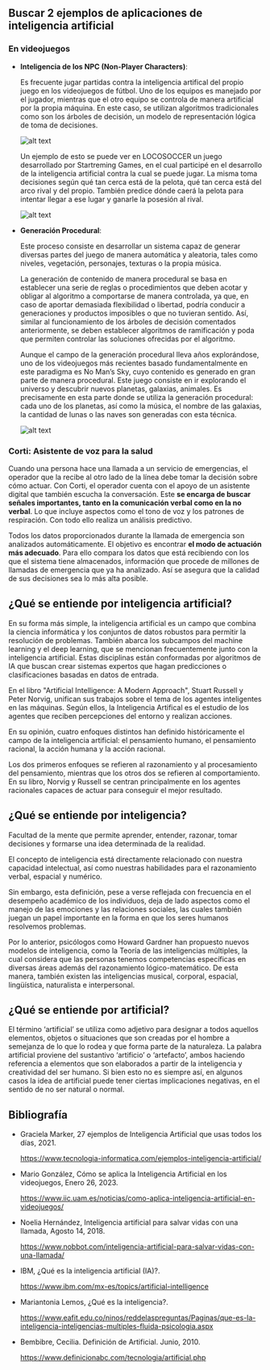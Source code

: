 ## Buscar 2 ejemplos de aplicaciones de inteligencia artificial

### En videojuegos
* **Inteligencia de los NPC (Non-Player Characters)**: 
  	
	Es frecuente jugar partidas contra la inteligencia artifical del propio juego en los videojuegos de fútbol. Uno de los equipos es manejado por el jugador, mientras que el otro equipo se controla de manera artificial por la propia máquina. En este caso, se utilizan algoritmos tradicionales como son los árboles de decisión, un modelo de representación lógica de toma de decisiones.

	![alt text](https://www.iic.uam.es/wp-content/uploads/2023/01/IA-videojuegos.jpg)

	Un ejemplo de esto se puede ver en LOCOSOCCER un juego desarrollado por Startreming Games, en el cual participé en el desarrollo de la inteligencia artificial contra la cual se puede jugar. La misma toma decisiones según qué tan cerca está de la pelota, qué tan cerca está del arco rival y del propio. También predice dónde caerá la pelota para intentar llegar a ese lugar y ganarle la posesión al rival.

	![alt text](https://cdn.akamai.steamstatic.com/steam/apps/2173530/extras/nice_shot_resized.gif?t=1670801032)

* **Generación Procedural**: 
	
	Este proceso consiste en desarrollar un sistema capaz de generar diversas partes del juego de manera automática y aleatoria, tales como niveles, vegetación, personajes, texturas o la propia música.

	La generación de contenido de manera procedural se basa en establecer una serie de reglas o procedimientos que deben acotar y obligar al algoritmo a comportarse de manera controlada, ya que, en caso de aportar demasiada flexibilidad o libertad, podría conducir a generaciones y productos imposibles o que no tuvieran sentido. Así, similar al funcionamiento de los árboles de decisión comentados anteriormente, se deben establecer algoritmos de ramificación y poda que permiten controlar las soluciones ofrecidas por el algoritmo.

	Aunque el campo de la generación procedural lleva años explorándose, uno de los videojuegos más recientes basado fundamentalmente en este paradigma es No Man’s Sky, cuyo contenido es generado en gran parte de manera procedural. Este juego consiste en ir explorando el universo y descubrir nuevos planetas, galaxias, animales. Es precisamente en esta parte donde se utiliza la generación procedural: cada uno de los planetas, así como la música, el nombre de las galaxias, la cantidad de lunas o las naves son generadas con esta técnica.

	![alt text](https://cdn.vox-cdn.com/thumbor/BjjgCsLtiRL8Ej3sOqlw-sFv2pw=/0x0:1921x1081/1200x800/filters:focal(808x388:1114x694)/cdn.vox-cdn.com/uploads/chorus_image/image/71446827/nms_frontiers_featured_9_1920w.0.jpg)

### Corti: Asistente de voz para la salud
Cuando una persona hace una llamada a un servicio de emergencias, el operador que la recibe al otro lado de la línea debe tomar la decisión sobre cómo actuar. Con Corti, el operador cuenta con el apoyo de un asistente digital que también escucha la conversación. Este **se encarga de buscar señales importantes, tanto en la comunicación verbal como en la no verbal**. Lo que incluye aspectos como el tono de voz y los patrones de respiración. Con todo ello realiza un análisis predictivo.

Todos los datos proporcionados durante la llamada de emergencia son analizados automáticamente. El objetivo es encontrar **el modo de actuación más adecuado**. Para ello compara los datos que está recibiendo con los que el sistema tiene almacenados, información que procede de millones de llamadas de emergencia que ya ha analizado. Así se asegura que la calidad de sus decisiones sea lo más alta posible.

## ¿Qué se entiende por inteligencia artificial?

En su forma más simple, la inteligencia artificial es un campo que combina la ciencia informática y los conjuntos de datos robustos para permitir la resolución de problemas. También abarca los subcampos del machine learning y el deep learning, que se mencionan frecuentemente junto con la inteligencia artificial. Estas disciplinas están conformadas por algoritmos de IA que buscan crear sistemas expertos que hagan predicciones o clasificaciones basadas en datos de entrada.

En el libro "Artificial Intelligence: A Modern Approach", Stuart Russell y Peter Norvig, unifican sus trabajos sobre el tema de los agentes inteligentes en las máquinas. Según ellos, la Inteligencia Artifical es el estudio de los agentes que reciben percepciones del entorno y realizan acciones.

En su opinión, cuatro enfoques distintos han definido históricamente el campo de la inteligencia artificial: el pensamiento humano, el pensamiento racional, la acción humana y la acción racional.

Los dos primeros enfoques se refieren al razonamiento y al procesamiento del pensamiento, mientras que los otros dos se refieren al comportamiento. En su libro, Norvig y Russell se centran principalmente en los agentes racionales capaces de actuar para conseguir el mejor resultado.

## ¿Qué se entiende por inteligencia?

Facultad de la mente que permite aprender, entender, razonar, tomar decisiones y formarse una idea determinada de la realidad.

El concepto de inteligencia está directamente relacionado con nuestra capacidad intelectual, así como nuestras habilidades para el razonamiento verbal, espacial y numérico.

Sin embargo, esta definición, pese a verse reflejada con frecuencia en el desempeño académico de los individuos, deja de lado aspectos como el manejo de las emociones y las relaciones sociales, las cuales también juegan un papel importante en la forma en que los seres humanos resolvemos problemas.

Por lo anterior, psicólogos como Howard Gardner han propuesto nuevos modelos de inteligencia, como la Teoría de las inteligencias múltiples, la cual considera que las personas tenemos competencias específicas en diversas áreas además del razonamiento lógico-matemático. De esta manera, también existen las inteligencias musical, corporal, espacial, lingüística, naturalista e interpersonal.

## ¿Qué se entiende por artificial?

El término ‘artificial’ se utiliza como adjetivo para designar a todos aquellos elementos, objetos o situaciones que son creadas por el hombre a semejanza de lo que lo rodea y que forma parte de la naturaleza. La palabra artificial proviene del sustantivo ‘artificio’ o ‘artefacto’, ambos haciendo referencia a elementos que son elaborados a partir de la inteligencia y creatividad del ser humano. Si bien esto no es siempre así, en algunos casos la idea de artificial puede tener ciertas implicaciones negativas, en el sentido de no ser natural o normal.

## Bibliografía
+ Graciela Marker, 27 ejemplos de Inteligencia Artificial que usas todos los días, 2021.
	
	https://www.tecnologia-informatica.com/ejemplos-inteligencia-artificial/

+ Mario González, Cómo se aplica la Inteligencia Artificial en los videojuegos, Enero 26, 2023.

	https://www.iic.uam.es/noticias/como-aplica-inteligencia-artificial-en-videojuegos/

+ Noelia Hernández, Inteligencia artificial para salvar vidas con una llamada, Agosto 14, 2018.
	
	https://www.nobbot.com/inteligencia-artificial-para-salvar-vidas-con-una-llamada/
	
+ IBM, ¿Qué es la inteligencia artificial (IA)?.
	
	https://www.ibm.com/mx-es/topics/artificial-intelligence
	
+ Mariantonia Lemos, ¿Qué es la inteligencia?.

	https://www.eafit.edu.co/ninos/reddelaspreguntas/Paginas/que-es-la-inteligencia-inteligencias-multiples-fluida-psicologia.aspx
	
+ Bembibre, Cecilia. Definición de Artificial. Junio, 2010.
	
	https://www.definicionabc.com/tecnologia/artificial.php

